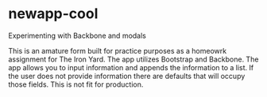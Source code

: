 newapp-cool
===========

Experimenting with Backbone and modals

This is an amature form built for practice purposes as a homeowrk assignment for The Iron Yard. The app utilizes Bootstrap and Backbone. The app allows you to input information and appends the information to a list. If the user does not provide information there are defaults that will occupy those fields. This is not fit for production. 
